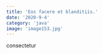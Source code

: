 ```yaml
---
title: 'Eos facere et blanditiis.'
date: '2020-9-4'
category: 'java'
image: 'image153.jpg'
---
```


consectetur
